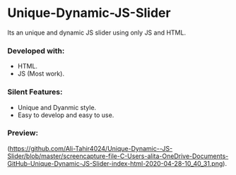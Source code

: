 # Unique-Dynamic-JS-Slider

Its an unique and dynamic JS slider using only JS and HTML.

### Developed with:

* HTML.
* JS (Most work).

### Silent Features:

* Unique and Dyanmic style.
* Easy to develop and easy to use.


### Preview:

(https://github.com/Ali-Tahir4024/Unique-Dynamic--JS-Slider/blob/master/screencapture-file-C-Users-alita-OneDrive-Documents-GitHub-Unique-Dynamic-JS-Slider-index-html-2020-04-28-10_40_31.png).
